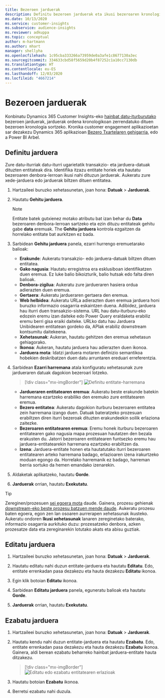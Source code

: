 ```yaml
---
title: Bezeroen jarduerak
description: Definitu bezeroen jarduerak eta ikusi bezeroaren kronologian.
ms.date: 10/13/2020
ms.service: customer-insights
ms.subservice: audience-insights
ms.reviewer: adkuppa
ms.topic: conceptual
author: m-hartmann
ms.author: mhart
manager: shellyha
ms.openlocfilehash: 1c95cba333266a73959de0a3afe1c8677130a3ec
ms.sourcegitcommit: 334633cbd58f5659d20b4f87252c1a10cc7130db
ms.translationtype: HT
ms.contentlocale: eu-ES
ms.lasthandoff: 12/03/2020
ms.locfileid: "4667214"
---
```

# <a name="customer-activities"></a>Bezeroen jarduerak

Konbinatu Dynamics 365 Customer Insights-eko [hainbat datu-iturburutako](data-sources.md) bezeroen jarduerak, jarduerak ordena kronologikoan zerrendatuko dituen bezeroen kronologia sortzeko. Kronika customer engagement aplikazioetan sar dezakezu Dynamics 365 aplikazioan [Bezero Txartelaren gehigarria](customer-card-add-in.md), edo a Power BI Arbel.

## <a name="define-an-activity"></a>Definitu jarduera

Zure datu-iturriak datu-iturri ugarietatik transakzio- eta jarduera-datuak dituzten entitateak dira. Identifika itzazu entitate horiek eta hautatu bezeroaren denbora-lerroan ikusi nahi dituzun jarduerak. Aukeratu zure xede-jarduera edo jarduerak biltzen dituen entitatea.

1. Hartzaileei buruzko xehetasunetan, joan hona: **Datuak** > **Jarduerak**.

1. Hautatu **Gehitu jarduera**.

   > [!NOTE]
   > Entitate batek gutxienez motako atributu bat izan behar du **Data** bezeroaren denbora-lerroan sartzeko eta ezin dituzu entitateak gehitu gabe **data** eremuak. The **Gehitu jarduera** kontrola ezgaitzen da horrelako entitate bat aurkitzen ez bada.

1. Sarbidean **Gehitu jarduera** panela, ezarri hurrengo eremuetarako balioak:

   - **Erakunde**: Aukeratu transakzio- edo jarduera-datuak biltzen dituen entitatea.
   - **Gako nagusia**: Hautatu erregistroa era esklusiboan identifikatzen duen eremua. Ez luke balio bikoizturik, balio hutsak edo falta diren balioak.
   - **Denbora-zigilua**: Aukeratu zure jardueraren hasiera ordua adierazten duen eremua.
   - **Gertaera**: Aukeratu jardueraren gertaera den eremua.
   - **Web helbidea**: Aukeratu URLa adierazten duen eremua jarduera honi buruzko informazio osagarria eskaintzen duena. Adibidez, jarduera hau iturri duen transakzio-sistema. URL hau datu-iturburu-eko edozein eremu izan daiteke edo Power Query eraldaketa erabiliz eremu berri gisa eraiki daiteke. URLko datu hau Jarduera Unibidearen entitatean gordeko da, APIak erabiliz downstream kontsumitu daitekeena.
   - **Xehetasunak**: Aukeran, hautatu gehitzen den eremua xehetasun gehiagorako.
   - **Ikonoa**: Aukeran, hautatu jarduera hau adierazten duen ikonoa.
   - **Jarduera mota**: Idatzi jarduera motaren definizio semantikoa hobekien deskribatzen duen datu arruntaren ereduari erreferentzia.

1. Sarbidean **Ezarri harremana** atala konfiguratu xehetasunak zure jardueraren datuak dagokion bezeroari lotzeko.

   > [!div class="mx-imgBorder"]
   > ![Definitu entitate-harremana](media/activities-entities-define.png "Definitu entitate-harremana")

    - **Jardueraren entitatearen eremua**: Aukeratu beste erakunde batekin harremana ezartzeko erabiliko den eremuko zure entitatearen eremua.
    - **Bezero entitatea**: Aukeratu dagokion iturburu bezeroaren entitatea zein harremana izango duen. Datuak bateratzeko prozesuan erabiltzen diren iturri bezeroak dituzten erakundeekin soilik erlaziona zaitezke.
    - **Bezeroaren entitatearen eremua**: Eremu honek iturburu bezeroaren entitatearen gako nagusia mapa prozesuan hautatzen den bezala erakusten du. Jatorri bezeroaren entitatearen funtsezko eremu hau jarduera-entitatearekin harremana ezartzeko erabiltzen da.
    - **Izena**: Jarduera-entitate honen eta hautatutako iturri bezeroaren entitatearen arteko harremana badago, erlazioaren izena irakurtzeko moduan egongo da. Horrelako harremanik ez badago, harreman berria sortuko da hemen emandako izenarekin.

1. Aldaketak aplikatzeko, hautatu **Gorde**.

1. **Jarduerak** orrian, hautatu **Exekutatu**.

> [!TIP]
> Zereginen/prozesuen [sei egoera mota](system.md#status-types) daude. Gainera, prozesu gehienak [downstream-eko beste prozesu batzuen mende daude](system.md#refresh-policies). Aukeratu prozesu baten egoera, egon zen lan osoaren aurrerapen xehetasunak ikusteko. Aukeratu ondoren **Ikusi xehetasunak** lanaren zereginetako baterako, informazio osagarria aurkituko duzu: prozesatzeko denbora, azken prozesatze data eta zereginarekin lotutako akats eta abisu guztiak.

## <a name="edit-an-activity"></a>Editatu jarduera

1. Hartzaileei buruzko xehetasunetan, joan hona: **Datuak** > **Jarduerak**.

2. Hautatu editatu nahi duzun entitate-jarduera eta hautatu **Editatu**. Edo, entitate errenkadan pasa dezakezu eta hauta dezakezu **Editatu** ikonoa.

3. Egin klik botoian **Editatu** ikonoa.

4. Sarbidean **Editatu jarduera** panela, eguneratu balioak eta hautatu **Gorde**.

5. **Jarduerak** orrian, hautatu **Exekutatu**.

## <a name="delete-an-activity"></a>Ezabatu jarduera

1. Hartzaileei buruzko xehetasunetan, joan hona: **Datuak** > **Jarduerak**.

2. Hautatu kendu nahi duzun entitate-jarduera eta hautatu **Ezabatu**. Edo, entitate errenkadan pasa dezakezu eta hauta dezakezu **Ezabatu** ikonoa. Gainera, aldi berean ezabatu beharreko hainbat jarduera-entitate hauta ditzakezu.
   > [!div class="mx-imgBorder"]
   > ![Editatu edo ezabatu entitatearen erlazioak](media/activities-entities-edit-delete.png "Editatu edo ezabatu entitatearen erlazioak")

3. Hautatu botoian **Ezabatu** ikonoa.

4. Berretsi ezabatu nahi duzula.
